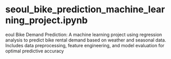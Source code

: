 # seoul_bike_prediction_machine_learning_project.ipynb
eoul Bike Demand Prediction: A machine learning project using regression analysis to predict bike rental demand based on weather and seasonal data. Includes data preprocessing, feature engineering, and model evaluation for optimal predictive accuracy
